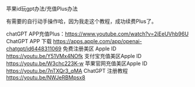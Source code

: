 苹果id玩gpt办法/充值Plus办法

有需要的自行动手操作哈，因为我走这个教程，成功续费Plus了。

chatGPT APP充值Plus：https://www.youtube.com/watch?v=2iEeUVhb96U
ChatGPT APP 下载  https://apps.apple.com/app/openai-chatgpt/id6448311069
免费注册美区 Apple ID   https://youtu.be/Y51VMx4NOfk
支付宝充值美区Apple ID  https://youtu.be/W3chc223K-w
苹果官网充值美区Apple ID  https://youtu.be/7nTXQr3_qMA
ChatGPT 注册教程  https://youtu.be/NWJeRBMpsx8